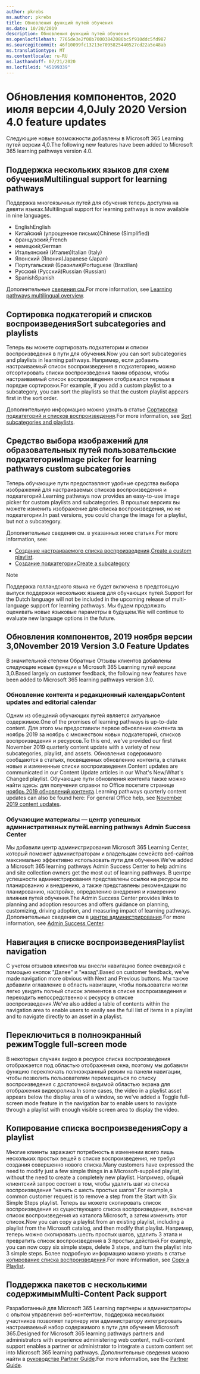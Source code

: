 ```yaml
---
author: pkrebs
ms.author: pkrebs
title: Обновления функций путей обучения
ms.date: 10/20/2019
description: Обновления функций путей обучения
ms.openlocfilehash: 7765de3e2f08b70003842086bc5f910ddc5fd987
ms.sourcegitcommit: 46f10099fc13213e7095825440527cd22a5e48ab
ms.translationtype: MT
ms.contentlocale: ru-RU
ms.lasthandoff: 07/21/2020
ms.locfileid: "45199339"
---
```

# <a name="july-2020-version-40-feature-updates"></a><span data-ttu-id="e5436-103">Обновления компонентов, 2020 июля версии 4,0</span><span class="sxs-lookup"><span data-stu-id="e5436-103">July 2020 Version 4.0 feature updates</span></span> 

<span data-ttu-id="e5436-104">Следующие новые возможности добавлены в Microsoft 365 Learning путей версии 4,0.</span><span class="sxs-lookup"><span data-stu-id="e5436-104">The following new features have been added to Microsoft 365 learning pathways version 4.0.</span></span> 

## <a name="multilingual-support-for-learning-pathways"></a><span data-ttu-id="e5436-105">Поддержка нескольких языков для схем обучения</span><span class="sxs-lookup"><span data-stu-id="e5436-105">Multilingual support for learning pathways</span></span> 
<span data-ttu-id="e5436-106">Поддержка многоязычных путей для обучения теперь доступна на девяти языках.</span><span class="sxs-lookup"><span data-stu-id="e5436-106">Multilingual support for learning pathways is now available in nine languages.</span></span>  
- <span data-ttu-id="e5436-107">English</span><span class="sxs-lookup"><span data-stu-id="e5436-107">English</span></span>     
- <span data-ttu-id="e5436-108">Китайский (упрощенное письмо)</span><span class="sxs-lookup"><span data-stu-id="e5436-108">Chinese (Simplified)</span></span> 
- <span data-ttu-id="e5436-109">французский;</span><span class="sxs-lookup"><span data-stu-id="e5436-109">French</span></span> 
- <span data-ttu-id="e5436-110">немецкий;</span><span class="sxs-lookup"><span data-stu-id="e5436-110">German</span></span> 
- <span data-ttu-id="e5436-111">Итальянский (Италия)</span><span class="sxs-lookup"><span data-stu-id="e5436-111">Italian (Italy)</span></span> 
- <span data-ttu-id="e5436-112">Японский (Япония)</span><span class="sxs-lookup"><span data-stu-id="e5436-112">Japanese (Japan)</span></span> 
- <span data-ttu-id="e5436-113">Португальский (Бразилия)</span><span class="sxs-lookup"><span data-stu-id="e5436-113">Portuguese (Brazilian)</span></span> 
- <span data-ttu-id="e5436-114">Русский (Русский)</span><span class="sxs-lookup"><span data-stu-id="e5436-114">Russian (Russian)</span></span> 
- <span data-ttu-id="e5436-115">Spanish</span><span class="sxs-lookup"><span data-stu-id="e5436-115">Spanish</span></span> 

<span data-ttu-id="e5436-116">Дополнительные [сведения см.](custom_overview.md)</span><span class="sxs-lookup"><span data-stu-id="e5436-116">For more information, see [Learning pathways multilingual overview](custom_overview.md).</span></span> 

## <a name="sort-subcategories-and-playlists"></a><span data-ttu-id="e5436-117">Сортировка подкатегорий и списков воспроизведения</span><span class="sxs-lookup"><span data-stu-id="e5436-117">Sort subcategories and playlists</span></span>

<span data-ttu-id="e5436-118">Теперь вы можете сортировать подкатегории и списки воспроизведения в пути для обучения.</span><span class="sxs-lookup"><span data-stu-id="e5436-118">Now you can sort subcategories and playlists in learning pathways.</span></span> <span data-ttu-id="e5436-119">Например, если добавить настраиваемый список воспроизведения в подкатегорию, можно отсортировать списки воспроизведения таким образом, чтобы настраиваемый список воспроизведения отображался первым в порядке сортировки.</span><span class="sxs-lookup"><span data-stu-id="e5436-119">For example, if you add a custom playlist to a subcategory, you can sort the playlists so that the custom playlist appears first in the sort order.</span></span> 

<span data-ttu-id="e5436-120">Дополнительную информацию можно узнать в статье [Сортировка подкатегорий и списков воспроизведения](custom_sortsubplay.md).</span><span class="sxs-lookup"><span data-stu-id="e5436-120">For more information, see [Sort subcategories and playlists](custom_sortsubplay.md).</span></span> 

## <a name="image-picker-for-learning-pathways-custom-subcategories"></a><span data-ttu-id="e5436-121">Средство выбора изображений для образовательных путей пользовательские подкатегории</span><span class="sxs-lookup"><span data-stu-id="e5436-121">Image picker for learning pathways custom subcategories</span></span> 
<span data-ttu-id="e5436-122">Теперь обучающие пути предоставляют удобные средства выбора изображений для настраиваемых списков воспроизведения и подкатегорий.</span><span class="sxs-lookup"><span data-stu-id="e5436-122">Learning pathways now provides an easy-to-use image picker for custom playlists and subcategories.</span></span>  <span data-ttu-id="e5436-123">В прошлых версиях вы можете изменить изображение для списка воспроизведения, но не подкатегории.</span><span class="sxs-lookup"><span data-stu-id="e5436-123">In past versions, you could change the image for a playlist, but not a subcategory.</span></span>  

<span data-ttu-id="e5436-124">Дополнительные сведения см. в указанных ниже статьях.</span><span class="sxs-lookup"><span data-stu-id="e5436-124">For more information, see:</span></span>
- <span data-ttu-id="e5436-125">[Создание настраиваемого списка воспроизведения](custom_createnewplaylist.md).</span><span class="sxs-lookup"><span data-stu-id="e5436-125">[Create a custom playlist](custom_createnewplaylist.md).</span></span> 
- [<span data-ttu-id="e5436-126">Создание подкатегории</span><span class="sxs-lookup"><span data-stu-id="e5436-126">Create a subcategory</span></span>](custom_createnewcat.md)

> [!NOTE]
> <span data-ttu-id="e5436-127">Поддержка голландского языка не будет включена в предстоящую выпуск поддержки нескольких языков для обучающих путей.</span><span class="sxs-lookup"><span data-stu-id="e5436-127">Support for the Dutch language will not be included in the upcoming release of multi-language support for learning pathways.</span></span> <span data-ttu-id="e5436-128">Мы будем продолжать оценивать новые языковые параметры в будущем.</span><span class="sxs-lookup"><span data-stu-id="e5436-128">We will continue to evaluate new language options in the future.</span></span>

## <a name="november-2019-version-30-feature-updates"></a><span data-ttu-id="e5436-129">Обновления компонентов, 2019 ноября версии 3,0</span><span class="sxs-lookup"><span data-stu-id="e5436-129">November 2019 Version 3.0 Feature Updates</span></span>
<span data-ttu-id="e5436-130">В значительной степени Обратные Отзывы клиентов добавлены следующие новые функции в Microsoft 365 Learning путей версии 3,0.</span><span class="sxs-lookup"><span data-stu-id="e5436-130">Based largely on customer feedback, the following new features have been added to Microsoft 365 learning pathways version 3.0.</span></span>

### <a name="content-updates-and-editorial-calendar"></a><span data-ttu-id="e5436-131">Обновление контента и редакционный календарь</span><span class="sxs-lookup"><span data-stu-id="e5436-131">Content updates and editorial calendar</span></span>
<span data-ttu-id="e5436-132">Одним из обещаний обучающих путей является актуальное содержимое.</span><span class="sxs-lookup"><span data-stu-id="e5436-132">One of the promises of learning pathways is up-to-date content.</span></span> <span data-ttu-id="e5436-133">Для этого мы предоставили первое обновление контента за ноябрь 2019 за ноябрь с множеством новых подкатегорий, списков воспроизведения и ресурсов.</span><span class="sxs-lookup"><span data-stu-id="e5436-133">To this end, we've provided our first November 2019 quarterly content update with a variety of new subcategories, playlist, and assets.</span></span> <span data-ttu-id="e5436-134">Обновления содержимого сообщаются в статьях, посвященных обновлению контента, в статьях новые и измененные списки воспроизведения.</span><span class="sxs-lookup"><span data-stu-id="e5436-134">Content updates are communicated in our Content Update articles in our What's New/What's Changed playlist.</span></span> <span data-ttu-id="e5436-135">Обучающие пути обновления контента также можно найти здесь: для получения справки по Office посетите странице [ноябрь 2019 обновлений контента](custom_contentupdates.md).</span><span class="sxs-lookup"><span data-stu-id="e5436-135">Learning pathways quarterly content updates can also be found here: For general Office help, see [November 2019 content updates](custom_contentupdates.md).</span></span>

### <a name="learning-pathways-admin-success-center"></a><span data-ttu-id="e5436-136">Обучающие материалы — центр успешных административных путей</span><span class="sxs-lookup"><span data-stu-id="e5436-136">Learning pathways Admin Success Center</span></span>
<span data-ttu-id="e5436-137">Мы добавили центр администрирования Microsoft 365 Learning Center, который поможет администраторам и владельцам семейств веб-сайтов максимально эффективно использовать пути для обучения.</span><span class="sxs-lookup"><span data-stu-id="e5436-137">We've added a Microsoft 365 learning pathways Admin Success Center to help admins and site collection owners get the most out of learning pathways.</span></span> <span data-ttu-id="e5436-138">В центре успешности администрирования представлены ссылки на ресурсы по планированию и внедрению, а также представлены рекомендации по планированию, настройке, определению внедрения и измерению влияния путей обучения.</span><span class="sxs-lookup"><span data-stu-id="e5436-138">The Admin Success Center provides links to planning and adoption resources and offers guidance on planning, customizing, driving adoption, and measuring impact of learning pathways.</span></span> <span data-ttu-id="e5436-139">Дополнительные сведения см в [центре администрирования](custom_successcenter.md).</span><span class="sxs-lookup"><span data-stu-id="e5436-139">For more information, see [Admin Success Center](custom_successcenter.md).</span></span>

## <a name="playlist-navigation"></a><span data-ttu-id="e5436-140">Навигация в списке воспроизведения</span><span class="sxs-lookup"><span data-stu-id="e5436-140">Playlist navigation</span></span>
<span data-ttu-id="e5436-141">С учетом отзывов клиентов мы внесли навигацию более очевидной с помощью кнопок "Далее" и "назад".</span><span class="sxs-lookup"><span data-stu-id="e5436-141">Based on customer feedback, we've made navigation more obvious with Next and Previous buttons.</span></span> <span data-ttu-id="e5436-142">Мы также добавили оглавление в область навигации, чтобы пользователи могли легко увидеть полный список элементов в списке воспроизведения и переходить непосредственно к ресурсу в списке воспроизведения.</span><span class="sxs-lookup"><span data-stu-id="e5436-142">We've also added a table of contents within the navigation area to enable users to easily see the full list of items in a playlist and to navigate directly to an asset in a playlist.</span></span>

## <a name="toggle-full-screen-mode"></a><span data-ttu-id="e5436-143">Переключиться в полноэкранный режим</span><span class="sxs-lookup"><span data-stu-id="e5436-143">Toggle full-screen mode</span></span>
<span data-ttu-id="e5436-144">В некоторых случаях видео в ресурсе списка воспроизведения отображается под областью отображения окна, поэтому мы добавили функцию переключать полноэкранный режим на панели навигации, чтобы позволить пользователям перемещаться по списку воспроизведения с достаточной видимой областью экрана для отображения видеоролика.</span><span class="sxs-lookup"><span data-stu-id="e5436-144">In some cases, the video in a playlist asset appears below the display area of a window, so we've added a Toggle full-screen mode feature in the navigation bar to enable users to navigate through a playlist with enough visible screen area to display the video.</span></span>

## <a name="copy-a-playlist"></a><span data-ttu-id="e5436-145">Копирование списка воспроизведения</span><span class="sxs-lookup"><span data-stu-id="e5436-145">Copy a playlist</span></span>
<span data-ttu-id="e5436-146">Многие клиенты заражают потребность в изменении всего лишь нескольких простых вещей в списке воспроизведения, не требуя создания совершенно нового списка.</span><span class="sxs-lookup"><span data-stu-id="e5436-146">Many customers have expressed the need to modify just a few simple things in a Microsoft-supplied playlist, without the need to create a completely new playlist.</span></span> <span data-ttu-id="e5436-147">Например, общий клиентский запрос состоит в том, чтобы удалить шаг из списка воспроизведения "начать с шесть простых шагов".</span><span class="sxs-lookup"><span data-stu-id="e5436-147">For example,a common customer request is to remove a step from the Start with Six Simple Steps playlist.</span></span> <span data-ttu-id="e5436-148">Теперь вы можете скопировать список воспроизведения из существующего списка воспроизведения, включая список воспроизведения из каталога Microsoft, а затем изменить этот список.</span><span class="sxs-lookup"><span data-stu-id="e5436-148">Now you can copy a playlist from an existing playlist, including a playlist from the Microsoft catalog, and then modify that playlist.</span></span> <span data-ttu-id="e5436-149">Например, теперь можно скопировать шесть простых шагов, удалить 3 этапа и превратить список воспроизведения в 3 простых действий.</span><span class="sxs-lookup"><span data-stu-id="e5436-149">For example, you can now copy six simple steps, delete 3 steps, and turn the playlist into 3 simple steps.</span></span> <span data-ttu-id="e5436-150">Более подробную информацию можно узнать в статье [копирование списка воспроизведения](custom_copyplaylist.md).</span><span class="sxs-lookup"><span data-stu-id="e5436-150">For more information, see [Copy a Playlist](custom_copyplaylist.md).</span></span>

## <a name="multi-content-pack-support"></a><span data-ttu-id="e5436-151">Поддержка пакетов с несколькими содержимым</span><span class="sxs-lookup"><span data-stu-id="e5436-151">Multi-Content Pack support</span></span>
<span data-ttu-id="e5436-152">Разработанный для Microsoft 365 Learning партнеры и администраторы с опытом управления веб-контентом, поддержка нескольких участников позволяет партнеру или администратору интегрировать настраиваемый набор содержимого в пути для обучения Microsoft 365.</span><span class="sxs-lookup"><span data-stu-id="e5436-152">Designed for Microsoft 365 learning pathways partners and administrators with experience administering web content, multi-content support enables a partner or administrator to integrate a custom content set into Microsoft 365 learning pathways.</span></span> <span data-ttu-id="e5436-153">Дополнительные сведения можно найти в [руководстве Partner Guide](custom_partnerguide.md).</span><span class="sxs-lookup"><span data-stu-id="e5436-153">For more information, see the [Partner Guide](custom_partnerguide.md).</span></span>

